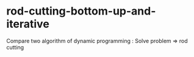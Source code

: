 # rod-cutting-bottom-up-and-iterative
Compare two algorithm of dynamic programming : Solve problem => rod cutting
